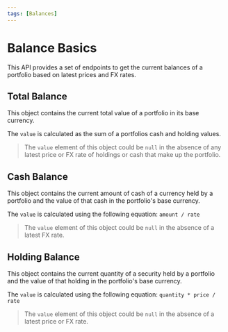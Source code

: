 ```yaml
---
tags: [Balances]
---
```


# Balance Basics

This API provides a set of endpoints to get the current balances of a portfolio based on latest prices and FX rates.

## Total Balance

This object contains the current total value of a portfolio in its base currency.

The `value` is calculated as the sum of a portfolios cash and holding values.

<!-- theme: warning -->
> The `value` element of this object could be `null` in the absence of any latest price or FX rate of holdings or cash that make up the portfolio.

## Cash Balance

This object contains the current amount of cash of a currency held by a portfolio and the value of that cash in the portfolio's base currency.

The `value` is calculated using the following equation: `amount / rate` 

<!-- theme: warning -->
> The `value` element of this object could be `null` in the absence of a latest FX rate.

## Holding Balance

This object contains the current quantity of a security held by a portfolio and the value of that holding in the portfolio's base currency.

The `value` is calculated using the following equation: `quantity * price / rate` 

<!-- theme: warning -->
> The `value` element of this object could be `null` in the absence of a latest price or FX rate.
